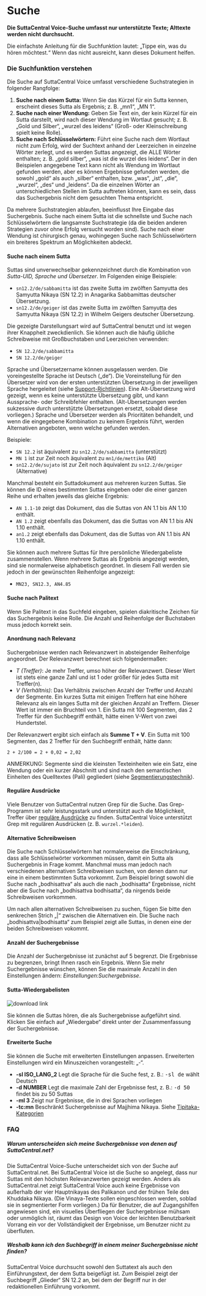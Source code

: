 # Suche
**Die SuttaCentral Voice-Suche umfasst nur unterstützte Texte; Alttexte werden nicht durchsucht.**

Die einfachste Anleitung für die Suchfunktion lautet: „Tippe ein, was du hören möchtest.“ Wenn das nicht ausreicht, kann dieses Dokument helfen.

### Die Suchfunktion verstehen
Die Suche auf SuttaCentral Voice umfasst verschiedene Suchstrategien in folgender Rangfolge:

1. **Suche nach einem Sutta:** Wenn Sie das Kürzel für ein Sutta kennen, erscheint dieses Sutta als Ergebnis; z. B. „mn1“, „MN 1“.
1. **Suche nach einer Wendung:** Geben Sie Text ein, der kein Kürzel für ein Sutta darstellt, wird nach dieser Wendung im Wortlaut gesucht; z. B. „Gold und Silber“, „wurzel des leidens“ (Groß- oder Kleinschreibung spielt keine Rolle).
1. **Suche nach Schlüsselwörtern:** Führt eine Suche nach dem Wortlaut nicht zum Erfolg, wird der Suchtext anhand der Leerzeichen in einzelne Wörter zerlegt, und es werden Suttas angezeigt, die ALLE Wörter enthalten; z. B. „gold silber“, „was ist die wurzel des leidens“. Der in den Beispielen angegebene Text kann nicht als Wendung im Wortlaut gefunden werden, aber es können Ergebnisse gefunden werden, die sowohl „gold“ als auch „silber“ enthalten, bzw. „was“, „ist“, „die“, „wurzel“, „des“ und „leidens“. Da die einzelnen Wörter an unterschiedlichen Stellen im Sutta auftreten können, kann es sein, dass das Suchergebnis nicht dem gesuchten Thema entspricht.

Da mehrere Suchstrategien ablaufen, beeinflusst Ihre Eingabe das Suchergebnis. Suche nach einem Sutta ist die schnellste und Suche nach Schlüsselwörtern die langsamste Suchstrategie (da die beiden anderen Strategien zuvor ohne Erfolg versucht worden sind). Suche nach einer Wendung ist chirurgisch genau, wohingegen Suche nach Schlüsselwörtern ein breiteres Spektrum an Möglichkeiten abdeckt.

#### Suche nach einem Sutta
Suttas sind unverwechselbar gekennzeichnet durch die Kombination von *Sutta-UID, Sprache und Übersetzer*. Im Folgenden einige Beispiele:

* `sn12.2/de/sabbamitta` ist das zweite Sutta im zwölften Samyutta des Samyutta Nikaya (SN 12.2) in Anagarika Sabbamittas deutscher Übersetzung.
* `sn12.2/de/geiger` ist das zweite Sutta im zwölften Samyutta des Samyutta Nikaya (SN 12.2) in Wilhelm Geigers deutscher Übersetzung.

Die gezeigte Darstellungsart wird auf SuttaCentral benutzt und ist wegen ihrer Knappheit zweckdienlich. Sie können auch die häufig übliche Schreibweise mit Großbuchstaben und Leerzeichen verwenden:

* `SN 12.2/de/sabbamitta`
* `SN 12.2/de/geiger`

Sprache und Übersetzername können ausgelassen werden. Die voreingestellte Sprache ist Deutsch („de“). Die Voreinstellung für den Übersetzer wird von der ersten unterstützten Übersetzung in der jeweiligen Sprache hergeleitet (siehe [Support-Richtlinien](https://sc-voice.github.io/Dhammaregen/docs/uber-voice/support)). Eine Alt-Übersetzung wird gezeigt, wenn es keine unterstützte Übersetzung gibt, und kann Aussprache- oder Schreibfehler enthalten. (Alt-Übersetzungen werden sukzessive durch unterstützte Übersetzungen ersetzt, sobald diese vorliegen.) Sprache und Übersetzer werden als Prioritäten behandelt, und wenn die eingegebene Kombination zu keinem Ergebnis führt, werden Alternativen angeboten, wenn welche gefunden werden.

Beispiele:

* `SN 12.2` ist äquivalent zu `sn12.2/de/sabbamitta` (unterstützt)
* `MN 1` ist zur Zeit noch äquivalent zu `mn1/de/mettiko` (Alt)
* `sn12.2/de/sujato` ist zur Zeit noch äquivalent zu `sn12.2/de/geiger` (Alternative)

Manchmal besteht ein Suttadokument aus mehreren kurzen Suttas. Sie können die ID eines bestimmten Suttas eingeben oder die einer ganzen Reihe und erhalten jeweils das gleiche Ergebnis:

* `AN 1.1-10` zeigt das Dokument, das die Suttas von AN 1.1 bis AN 1.10 enthält.
* `AN 1.2` zeigt ebenfalls das Dokument, das die Suttas von AN 1.1 bis AN 1.10 enthält.
* `an1.2` zeigt ebenfalls das Dokument, das die Suttas von AN 1.1 bis AN 1.10 enthält.

Sie können auch mehrere Suttas für Ihre persönliche Wiedergabeliste zusammenstellen. Wenn mehrere Suttas als Ergebnis angezeigt werden, sind sie normalerweise alphabetisch geordnet. In diesem Fall werden sie jedoch in der gewünschten Reihenfolge angezeigt:

* `MN23, SN12.3, AN4.85`

#### Suche nach Palitext
Wenn Sie Palitext in das Suchfeld eingeben, spielen diakritische Zeichen für das Suchergebnis keine Rolle. Die Anzahl und Reihenfolge der Buchstaben muss jedoch korrekt sein.

#### Anordnung nach Relevanz
Suchergebnisse werden nach Relevanzwert in absteigender Reihenfolge angeordnet. Der Relevanzwert berechnet sich folgendermaßen:

* *T (Treffer)*: Je mehr Treffer, umso höher der Relevanzwert. Dieser Wert ist stets eine ganze Zahl und ist 1 oder größer für jedes Sutta mit Treffer(n).
* *V (Verhältnis)*: Das Verhältnis zwischen Anzahl der Treffer und Anzahl der Segmente. Ein kurzes Sutta mit einigen Treffern hat eine höhere Relevanz als ein langes Sutta mit der gleichen Anzahl an Treffern. Dieser Wert ist immer ein Bruchteil von 1. Ein Sutta mit 100 Segmenten, das 2 Treffer für den Suchbegriff enthält, hätte einen V-Wert von zwei Hundertstel.

Der Relevanzwert ergibt sich einfach als **Summe T + V**. Ein Sutta mit 100 Segmenten, das 2 Treffer für den Suchbegriff enthält, hätte dann:

`2 + 2/100 = 2 + 0,02 = 2,02`

ANMERKUNG: Segmente sind die kleinsten Texteinheiten wie ein Satz, eine Wendung oder ein kurzer Abschnitt und sind nach den semantischen Einheiten des Quelltextes (Pali) gegliedert (siehe [Segmentierungstechnik](https://sc-voice.github.io/Dhammaregen/docs/uber-voice/segmentierung)).

#### Reguläre Ausdrücke
Viele Benutzer von SuttaCentral nutzen Grep für die Suche. Das Grep-Programm ist sehr leistungsstark und unterstützt auch die Möglichkeit, Treffer über [reguläre Ausdrücke](https://de.wikipedia.org/wiki/Regul%C3%A4rer_Ausdruck) zu finden. SuttaCentral Voice unterstützt Grep mit regulären Ausdrücken (z. B. `wurzel.*leiden`).

#### Alternative Schreibweisen
Die Suche nach Schlüsselwörtern hat normalerweise die Einschränkung, dass alle Schlüsselwörter vorkommen müssen, damit ein Sutta als Suchergebnis in Frage kommt. Manchmal muss man jedoch nach verschiedenen alternativen Schreibweisen suchen, von denen dann nur eine in einem bestimmten Sutta vorkommt. Zum Beispiel bringt sowohl die Suche nach „bodhisattva“ als auch die nach „bodhisatta“ Ergebnisse, nicht aber die Suche nach „bodhisattva bodhisatta“, da nirgends beide Schreibweisen vorkommen.

Um nach allen alternativen Schreibweisen zu suchen, fügen Sie bitte den senkrechen Strich „|“ zwischen die Alternativen ein. Die Suche nach „bodhisattva|bodhisatta“ zum Beispiel zeigt alle Suttas, in denen eine der beiden Schreibweisen vokommt.

#### Anzahl der Suchergebnisse
Die Anzahl der Suchergebnisse ist zunächst auf 5 begrenzt. Die Ergebnisse zu begrenzen, bringt Ihnen rasch ein Ergebnis. Wenn Sie mehr Suchergebnisse wünschen, können Sie die maximale Anzahl in den Einstellungen ändern: *Einstellungen:Suchergebnisse*.

#### Sutta-Wiedergabelisten

![download link](https://github.com/sc-voice/sc-voice/blob/master/src/assets/wiedergabeliste.png)

Sie können die Suttas hören, die als Suchergebnisse aufgeführt sind. Klicken Sie einfach auf „Wiedergabe“ direkt unter der Zusammenfassung der Suchergebnisse.

#### Erweiterte Suche
Sie können die Suche mit erweiterten Einstellungen anpassen. Erweiterten Einstellungen wird ein Minuszeichen vorangestellt: „-“.

* **-sl ISO_LANG_2**  Legt die Sprache für die Suche fest, z. B.: <kbd>-sl de</kbd> wählt Deutsch
* **-d NUMBER**  Legt die maximale Zahl der Ergebnisse fest, z. B.: <kbd>-d 50</kbd> findet bis zu 50 Suttas
* **-ml 3**  Zeigt nur Ergebnisse, die in drei Sprachen vorliegen
* **-tc:mn** Beschränkt Suchergebnisse auf Majjhima Nikaya. Siehe [Tipitaka-Kategorien](https://github.com/sc-voice/sc-voice/wiki/Tipitaka%E2%80%90Kategorien)

### FAQ
##### Warum unterscheiden sich meine Suchergebnisse von denen auf SuttaCentral.net?
Die SuttaCentral Voice-Suche unterscheidet sich von der Suche auf SuttaCentral.net. Bei SuttaCentral Voice ist die Suche so angelegt, dass nur Suttas mit den höchsten Relevanzwerten gezeigt werden. Anders als SuttaCentral.net zeigt SuttaCentral Voice auch keine Ergebnisse von außerhalb der vier Hauptnikayas des Palikanon und der frühen Teile des Khuddaka Nikaya. (Die Vinaya-Texte sollen eingeschlossen werden, soblad sie in segmentierter Form vorliegen.) Da für Benutzer, die auf Zugangshilfen angewiesen sind, ein visuelles Überfliegen der Suchergebnisse mühsam oder unmöglich ist, räumt das Design von Voice der leichten Benutzbarkeit Vorrang ein vor der Vollständigkeit der Ergebnisse, um Benutzer nicht zu überfluten.

##### Weshalb kann ich den Suchbegriff in einem meiner Suchergebnisse nicht finden?
SuttaCentral Voice durchsucht sowohl den Suttatext als auch den Einführungstext, der dem Sutta beigefügt ist. Zum Beispiel zeigt der Suchbegriff „Glieder“ SN 12.2 an, bei dem der Begriff nur in der redaktionellen Einführung vorkommt.
